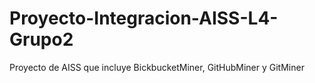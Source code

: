 # Proyecto-Integracion-AISS-L4-Grupo2
Proyecto de AISS que incluye BickbucketMiner, GitHubMiner y GitMiner
